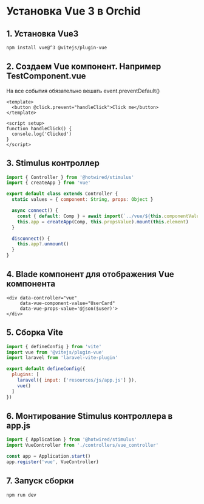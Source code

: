 # Установка Vue 3 в Orchid

## 1. Установка Vue3
```bash
npm install vue@^3 @vitejs/plugin-vue
```

## 2. Создаем Vue компонент. Например TestComponent.vue
На все события обязательно вешать event.preventDefault()
```vue
<template>
  <button @click.prevent="handleClick">Click me</button>
</template>

<script setup>
function handleClick() {
  console.log('Clicked')
}
</script>
```

## 3. Stimulus контроллер
```js
import { Controller } from '@hotwired/stimulus'
import { createApp } from 'vue'

export default class extends Controller {
  static values = { component: String, props: Object }

  async connect() {
    const { default: Comp } = await import(`../vue/${this.componentValue}.vue`)
    this.app = createApp(Comp, this.propsValue).mount(this.element)
  }

  disconnect() {
    this.app?.unmount()
  }
}
```

## 4. Blade компонент для отображения Vue компонента
```blade
<div data-controller="vue"
     data-vue-component-value="UserCard"
     data-vue-props-value='@json($user)'>
</div>
```

## 5. Сборка Vite
```js
import { defineConfig } from 'vite'
import vue from '@vitejs/plugin-vue'
import laravel from 'laravel-vite-plugin'

export default defineConfig({
  plugins: [
    laravel({ input: ['resources/js/app.js'] }),
    vue()
  ]
})
```

## 6. Монтирование Stimulus контроллера в app.js
```js
import { Application } from '@hotwired/stimulus'
import VueController from './controllers/vue_controller'

const app = Application.start()
app.register('vue', VueController)
```

## 7. Запуск сборки
```bash
npm run dev
```
